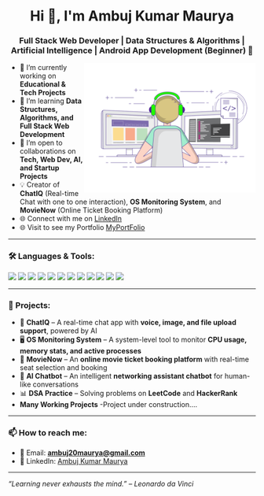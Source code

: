 <h1 align="center">Hi 👋, I'm Ambuj Kumar Maurya</h1>
<h3 align="center">Full Stack Web Developer | Data Structures & Algorithms | Artificial Intelligence | Android App Development (Beginner) 🎥</h3>

<img align="right" alt="Coding" width="350" src="https://raw.githubusercontent.com/devSouvik/devSouvik/master/gif3.gif">

- 🔭 I’m currently working on **Educational & Tech Projects**
- 🌱 I’m learning **Data Structures, Algorithms, and Full Stack Web Development**
- 👯 I’m open to collaborations on **Tech, Web Dev, AI, and Startup Projects**
- 💡 Creator of **ChatIQ** (Real-time Chat with one to one interaction), **OS Monitoring System**, and **MovieNow** (Online Ticket Booking Platform)
- 🌐 Connect with me on [LinkedIn](https://www.linkedin.com/in/21ambuj)
- 🌐 Visit to see my Portfolio [MyPortFolio](https://ambuj21.netlify.app)

---

### 🛠️ Languages & Tools:
<p>
  <img src="https://img.shields.io/badge/C++-00599C?style=for-the-badge&logo=c%2B%2B&logoColor=white"/>
  <img src="https://img.shields.io/badge/C-000080?style=for-the-badge&logo=c&logoColor=white"/>
  <img src="https://img.shields.io/badge/Java-ED8B00?style=for-the-badge&logo=java&logoColor=white"/>
  <img src="https://img.shields.io/badge/Python-3776AB?style=for-the-badge&logo=python&logoColor=white"/>
  <img src="https://img.shields.io/badge/PHP-777BB4?style=for-the-badge&logo=php&logoColor=white"/>
  <img src="https://img.shields.io/badge/HTML-E34F26?style=for-the-badge&logo=html5&logoColor=white"/>
  <img src="https://img.shields.io/badge/CSS-1572B6?style=for-the-badge&logo=css3&logoColor=white"/>
  <img src="https://img.shields.io/badge/Tailwind_CSS-38B2AC?style=for-the-badge&logo=tailwind-css&logoColor=white"/>
  <img src="https://img.shields.io/badge/JavaScript-F7DF1E?style=for-the-badge&logo=javascript&logoColor=black"/>
  <img src="https://img.shields.io/badge/MySQL-4479A1?style=for-the-badge&logo=mysql&logoColor=white"/>
  <img src="https://img.shields.io/badge/DBMS-4479A1?style=for-the-badge&logo=databricks&logoColor=white"/>
  <img src="https://img.shields.io/badge/GitHub-181717?style=for-the-badge&logo=github&logoColor=white"/>
</p>

---

### 🚀 Projects:
- 🎤 **ChatIQ** – A real-time chat app with **voice, image, and file upload support**, powered by AI
- 🖥️ **OS Monitoring System** – A system-level tool to monitor **CPU usage, memory stats, and active processes**
- 🎫 **MovieNow** – An **online movie ticket booking platform** with real-time seat selection and booking
- 🤖 **AI Chatbot** – An intelligent **networking assistant chatbot** for human-like conversations
- 📊 **DSA Practice** – Solving problems on **LeetCode** and **HackerRank**
- **Many Working Projects** -Project under construction....

---

### 📫 How to reach me:
- 📧 Email: **ambuj20maurya@gmail.com**
- 🔗 LinkedIn: [Ambuj Kumar Maurya](https://www.linkedin.com/in/21ambuj)

---

<em>“Learning never exhausts the mind.” – Leonardo da Vinci</em>

